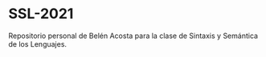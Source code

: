 # SSL-2021
Repositorio personal de Belén Acosta para la clase de Sintaxis y Semántica de los Lenguajes.

